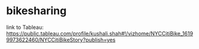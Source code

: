 # bikesharing

link to Tableau: https://public.tableau.com/profile/kushali.shah#!/vizhome/NYCCitiBike_16199973622460/NYCCitiBikeStory?publish=yes
